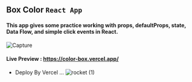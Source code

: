 ## Box Color `React App`
#### This app gives some practice working with props, defaultProps, state, Data Flow, and simple click events in React.

![Capture](https://user-images.githubusercontent.com/49618856/92396858-07cabd80-f126-11ea-9e02-2e7e5f589494.PNG)

#### Live Preview : https://color-box.vercel.app/
* Deploy By Vercel ... ![rocket (1)](https://user-images.githubusercontent.com/49618856/92397288-ddc5cb00-f126-11ea-858d-af626087b5f0.png)


